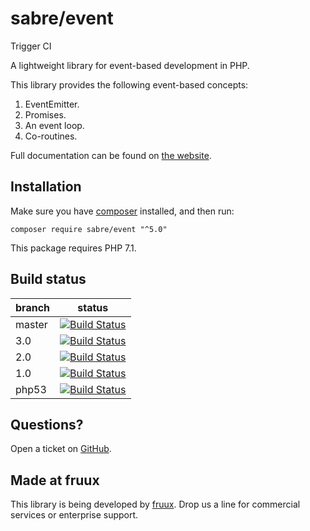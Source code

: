 sabre/event
===========

Trigger CI

A lightweight library for event-based development in PHP.

This library provides the following event-based concepts:

1. EventEmitter.
2. Promises.
3. An event loop.
4. Co-routines.

Full documentation can be found on [the website][1].

Installation
------------

Make sure you have [composer][3] installed, and then run:

    composer require sabre/event "^5.0"

This package requires PHP 7.1.

Build status
------------

| branch | status |
| ------ | ------ |
| master | [![Build Status](https://travis-ci.org/sabre-io/event.svg?branch=master)](https://travis-ci.org/sabre-io/event) |
| 3.0    | [![Build Status](https://travis-ci.org/sabre-io/event.svg?branch=3.0)](https://travis-ci.org/sabre-io/event) |
| 2.0    | [![Build Status](https://travis-ci.org/sabre-io/event.svg?branch=2.0)](https://travis-ci.org/sabre-io/event) |
| 1.0    | [![Build Status](https://travis-ci.org/sabre-io/event.svg?branch=1.0)](https://travis-ci.org/sabre-io/event) |
| php53  | [![Build Status](https://travis-ci.org/sabre-io/event.svg?branch=php53)](https://travis-ci.org/sabre-io/event) |


Questions?
----------

Open a ticket on [GitHub][5].

Made at fruux
-------------

This library is being developed by [fruux](https://fruux.com/). Drop us a line for commercial services or enterprise support.

[1]: https://sabre.io/event/
[3]: https://getcomposer.org/
[5]: https://github.com/fruux/sabre-event/issues/
